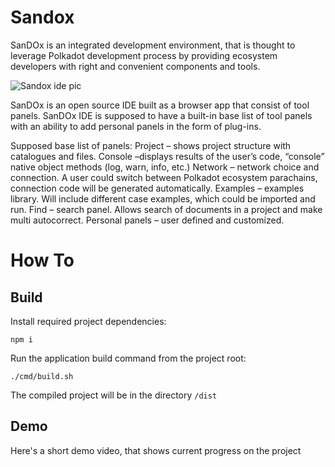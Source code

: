 # Sandox

SanDOx is an integrated development environment, that is thought to leverage Polkadot development process by providing ecosystem developers with right and convenient components and tools.

![Sandox ide pic](https://user-images.githubusercontent.com/130372146/234008638-f55a3bde-3482-41c5-9b40-6828128ee33d.png)

SanDOx is an open source IDE built as a browser app that consist of tool panels. SanDOx IDE is supposed to have a built-in base list of tool panels with an ability to add personal panels in the form of plug-ins.

Supposed base list of panels:
Project – shows project structure with catalogues and files.
Console –displays results of the user’s code, “console” native object methods (log, warn, info, etc.)
Network – network choice and connection. A user could switch between Polkadot ecosystem parachains, connection code will be generated automatically.
Examples – examples library. Will include different case examples, which could be imported and run.
Find – search panel. Allows search of documents in a project and make multi autocorrect.
Personal panels – user defined and customized.


# How To
## Build

Install required project dependencies:

    npm i

Run the application build command from the project root:

    ./cmd/build.sh

The compiled project will be in the directory `/dist`

## Demo
Here's a short demo video, that shows current progress on the project
